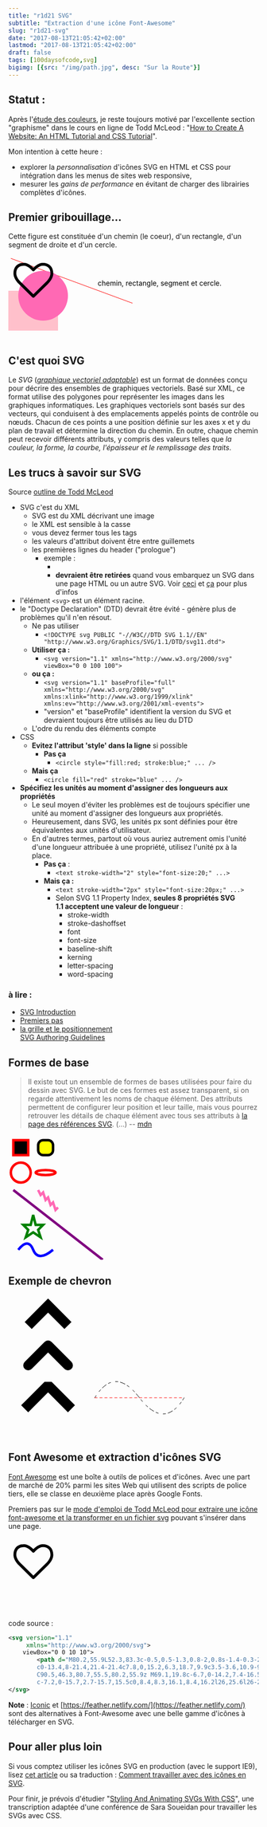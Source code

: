 ```yaml
---
title: "r1d21 SVG"
subtitle: "Extraction d'une icône Font-Awesome"
slug: "r1d21-svg"
date: "2017-08-13T21:05:42+02:00"
lastmod: "2017-08-13T21:05:42+02:00"
draft: false
tags: [100daysofcode,svg]
bigimg: [{src: "/img/path.jpg", desc: "Sur la Route"}]
---
```


## Statut : 

Après l'[étude des couleurs](/2017/08/12/r1d20-couleurs/), je reste toujours motivé par l'excellente section "graphisme" dans le cours en ligne de Todd McLeod : "[How to Create A Website: An HTML Tutorial and CSS Tutorial](https://www.greatercommons.com/learn/6708511014649856)". 

Mon intention à cette heure :

- explorer la *personnalisation* d'icônes SVG en HTML et CSS pour intégration dans les menus de sites web responsive,
- mesurer les *gains de performance* en évitant de charger des librairies complètes d'icônes.

## Premier gribouillage...

Cette figure est constituée d'un chemin (le coeur), d'un rectangle, d'un segment de droite et d'un cercle.

<svg xmlns="http://www.w3.org/2000/svg" version="1.1" width="600" height="200">
<title>Exemple simple de figure SVG</title>
<desc>Cette figure est constituée d'un chemin, d'un rectangle, d'un segment de droite et d'un cercle.</desc>
<rect width="100" height="80" x="0" y="70" fill="pink" />
<line x1="5" y1="5" x2="250" y2="95" stroke="red" />
<circle cx="70" cy="80" r="50" fill="hotpink" />
<text x="180" y="60">chemin, rectangle, segment et cercle.</text>
<path d="M80.2,55.9L52.3,83.3c-0.5,0.5-1.3,0.8-2,0.8s-1.4-0.3-2-0.8L20.5,55.8c-0.4-0.3-10.2-9.5-10.2-20.5 c0-13.4,8-21.4,21.4-21.4c7.8,0,15.2,6.3,18.7,9.9c3.5-3.6,10.9-9.9,18.7-9.9c13.4,0,21.4,8,21.4,21.4 C90.5,46.3,80.7,55.5,80.2,55.9z M69.1,19.8c-6.7,0-14.2,7.4-16.5,10.2c-1.1,1.3-3.3,1.3-4.4,0c-2.3-2.8-9.9-10.2-16.5-10.2 	c-7.2,0-15.7,2.7-15.7,15.5c0,8.4,8.3,16.1,8.4,16.2l26,25.6l26-25.5c0.1-0.1,8.4-7.9,8.4-16.3C84.8,22.5,76.3,19.8,69.1,19.8z"/>	
</svg>

## C'est quoi SVG 

Le *SVG* (*[graphique vectoriel adaptable](https://fr.wikipedia.org/wiki/Scalable_Vector_Graphics#cite_ref-1)*) est un format de données conçu pour décrire des ensembles de graphiques vectoriels. Basé sur XML, ce format utilise des polygones pour représenter les images dans les graphiques informatiques. Les graphiques vectoriels sont basés sur des vecteurs, qui conduisent à des emplacements appelés points de contrôle ou nœuds. Chacun de ces points a une position définie sur les axes x et y du plan de travail et détermine la direction du chemin. En outre, chaque chemin peut recevoir différents attributs, y compris des valeurs telles que *la couleur, la forme, la courbe, l'épaisseur et le remplissage des traits*.

## Les trucs à savoir sur SVG 

Source [outline de Todd McLeod](https://github.com/GoesToEleven/html-css-bootcamp/blob/master/044_svg/06_about-svg/index.html)

- SVG c'est du XML
	- SVG est du  XML décrivant une image
	- le XML est sensible à la casse
	- vous devez fermer tous les tags
	- les valeurs d'attribut doivent être entre guillemets
	- les premières lignes du header ("prologue") 
		- exemple :
			- <?xml version="1.0" encoding="utf-8"?>
			- **devraient être retirées** quand vous embarquez  un SVG dans une page HTML ou un autre SVG. Voir [ceci](http://www.w3schools.com/xml/xml_syntax.asp) et [ça](http://www.w3.org/TR/2008/REC-xml-20081126/#dt-wellformed) pour plus d'infos
- l'élément `<svg>` est un élément racine.
- le "Doctype Declaration" (DTD) devrait être évité - génère plus de problèmes qu'il n'en résout.
	- Ne pas utiliser 
		- `<!DOCTYPE svg PUBLIC "-//W3C//DTD SVG 1.1//EN"
    "http://www.w3.org/Graphics/SVG/1.1/DTD/svg11.dtd">`
	- **Utiliser ça :**
		- `<svg version="1.1"
         xmlns="http://www.w3.org/2000/svg"
         viewBox="0 0 100 100">`
     - **ou ça :**
	     - `<svg version="1.1"
         baseProfile="full"
         xmlns="http://www.w3.org/2000/svg"
         xmlns:xlink="http://www.w3.org/1999/xlink"
         xmlns:ev="http://www.w3.org/2001/xml-events">`
         - "version" et "baseProfile" identifient la  version du SVG et devraient toujours être utilisés au lieu du DTD
     - L'odre du rendu des éléments compte
 - CSS
	 - **Evitez l'attribut 'style' dans la ligne** si possible
		 - **Pas ça**
			 - `<circle style="fill:red; stroke:blue;" ... />`                  
      - **Mais ça**
	      - `<circle fill="red" stroke="blue" ... />`
  - **Spécifiez les unités au moment d'assigner des longueurs aux propriétés**
	  - Le seul moyen d'éviter les problèmes est de toujours spécifier une unité au moment d'assigner des longueurs aux propriétés.
	  - Heureusement, dans SVG, les unités px sont définies pour être équivalentes aux unités d'utilisateur.
	  - En d'autres termes, partout où vous auriez autrement omis l'unité d'une longueur attribuée à une propriété, utilisez l'unité px à la place.
		  - **Pas ça** :
			  - `<text stroke-width="2" style="font-size:20;" ...>`
		  - **Mais ça :**
			  - `<text stroke-width="2px" style="font-size:20px;" ...>`
			  - Selon SVG 1.1 Property Index, **seules 8 propriétés SVG 1.1 acceptent une valeur de longueur** :
				  - stroke-width
				  - stroke-dashoffset
				  - font
				  - font-size
				  - baseline-shift
				  - kerning
				  - letter-spacing
				  - word-spacing

### à lire : 
- [SVG Introduction](https://developer.mozilla.org/en-US/docs/Web/SVG/Tutorial/Introduction)   
- [Premiers pas](https://developer.mozilla.org/fr/docs/Web/SVG/Tutoriel/Premiers_pas)   
- [la grille et le positionnement](https://developer.mozilla.org/fr/docs/Web/SVG/Tutoriel/Positionnement)   
[SVG Authoring Guidelines](https://jwatt.org/svg/authoring/)


## Formes de base

> Il existe tout un ensemble de formes de bases utilisées pour faire du dessin avec SVG. Le but de ces formes est assez transparent, si on regarde attentivement les noms de chaque élément. Des attributs permettent de configurer leur position et leur taille, mais vous pourrez retrouver les détails de chaque élément avec tous ses attributs à [la page des références SVG](https://developer.mozilla.org/fr/SVG/Element). (...) -- [mdn](https://developer.mozilla.org/fr/docs/Web/SVG/Tutoriel/Formes_de_base)


<svg version="1.1"
     xmlns="http://www.w3.org/2000/svg"
     width="200"
     height="250">
<rect x="10" y="10" width="30" height="30" stroke="red" fill="black" stroke-width="5"/>
<rect x="60" y="10" rx="10" ry="10" width="30" height="30" stroke="black" fill="yellow" stroke-width="5" />
<circle cx="25" cy="75" r="20" stroke="red" fill="transparent" stroke-width="5"/>
<ellipse cx="75" cy="75" rx="20" ry="5" stroke="red" fill="transparent" stroke-width="5"/>
<line x1="10" y1="110" x2="190" y2="250" stroke="purple" fill="transparent" stroke-width="5"/>
<polyline points="60 110 65 120 70 115 75 130 80 125 85 140 90 135 95 150 100 145"
              stroke="hotpink" fill="transparent" stroke-width="5"/>
<polygon points="50 160 55 180 70 180 60 190 65 205 50 195 35 205 40 190 30 180 45 180"
             stroke="green" fill="transparent" stroke-width="5"/>
<path d="M20,230 Q40,205 50,230 T90,230" fill="none" stroke="blue" stroke-width="5"/>
</svg>

## Exemple de chevron
<svg version="1.1"
     baseProfile="full"
     xmlns="http://www.w3.org/2000/svg"
     width="160"
     height="280">
<polyline points="40 60 80 20 120 60" stroke="black" stroke-width="20" stroke-linecap="butt" fill="none" stroke-linejoin="miter"/>
<polyline points="40 140 80 100 120 140" stroke="black" stroke-width="20" stroke-linecap="round" fill="none" stroke-linejoin="round"/>
<polyline points="40 220 80 180 120 220" stroke="black" stroke-width="20" stroke-linecap="square" fill="none" stroke-linejoin="bevel"/>
</svg>
<svg version="1.1"
     baseProfile="full"
     xmlns="http://www.w3.org/2000/svg"
     width="200"
     height="150">
<path d="M 10 75 Q 50 10 100 75 T 190 75" stroke="black" stroke-linecap="round" stroke-dasharray="5,10,5" fill="none"/>
<path d="M 10 75 L 190 75" stroke="red" stroke-linecap="round" stroke-width="1" stroke-dasharray="5,5" fill="none"/>
</svg>


## Font Awesome et extraction d'icônes SVG

[Font Awesome](http://fontawesome.io/) est une boîte à outils de polices et d'icônes. Avec une part de marché de 20% parmi les sites Web qui utilisent des scripts de police tiers, elle se classe en deuxième place après Google Fonts. 

Premiers pas sur le [mode d'emploi de Todd McLeod pour extraire une icône font-awesome et la transformer en un fichier svg](https://github.com/GoesToEleven/html-css-bootcamp/tree/master/044_svg/01_illustrator) pouvant s'insérer dans une page.

<svg version="1.1"
     xmlns="http://www.w3.org/2000/svg">
    viewBox="0 0 10 10">
        <path d="M80.2,55.9L52.3,83.3c-0.5,0.5-1.3,0.8-2,0.8s-1.4-0.3-2-0.8L20.5,55.8c-0.4-0.3-10.2-9.5-10.2-20.5 c0-13.4,8-21.4,21.4-21.4c7.8,0,15.2,6.3,18.7,9.9c3.5-3.6,10.9-9.9,18.7-9.9c13.4,0,21.4,8,21.4,21.4 C90.5,46.3,80.7,55.5,80.2,55.9z M69.1,19.8c-6.7,0-14.2,7.4-16.5,10.2c-1.1,1.3-3.3,1.3-4.4,0c-2.3-2.8-9.9-10.2-16.5-10.2 	c-7.2,0-15.7,2.7-15.7,15.5c0,8.4,8.3,16.1,8.4,16.2l26,25.6l26-25.5c0.1-0.1,8.4-7.9,8.4-16.3C84.8,22.5,76.3,19.8,69.1,19.8z"/>	
</svg>

code source : 

```svg
<svg version="1.1"
     xmlns="http://www.w3.org/2000/svg">
    viewBox="0 0 10 10">
        <path d="M80.2,55.9L52.3,83.3c-0.5,0.5-1.3,0.8-2,0.8s-1.4-0.3-2-0.8L20.5,55.8c-0.4-0.3-10.2-9.5-10.2-20.5
		c0-13.4,8-21.4,21.4-21.4c7.8,0,15.2,6.3,18.7,9.9c3.5-3.6,10.9-9.9,18.7-9.9c13.4,0,21.4,8,21.4,21.4
		C90.5,46.3,80.7,55.5,80.2,55.9z M69.1,19.8c-6.7,0-14.2,7.4-16.5,10.2c-1.1,1.3-3.3,1.3-4.4,0c-2.3-2.8-9.9-10.2-16.5-10.2
		c-7.2,0-15.7,2.7-15.7,15.5c0,8.4,8.3,16.1,8.4,16.2l26,25.6l26-25.5c0.1-0.1,8.4-7.9,8.4-16.3C84.8,22.5,76.3,19.8,69.1,19.8z"/>
</svg>
```


**Note** : [Iconic](https://useiconic.com/icons/) et [https://feather.netlify.com/](https://feather.netlify.com/) sont des alternatives à Font-Awesome avec une belle gamme d'icônes à télécharger en SVG.

## Pour aller plus loin 

Si vous comptez utiliser les icônes SVG en production (avec le support IE9), lisez [cet article](https://fvsch.com/code/svg-icons/how-to/#section-preparing) ou sa traduction : [Comment travailler avec des icônes en SVG](https://la-cascade.io/comment-travailler-avec-des-icones-en-svg/).

Pour finir, je prévois d'étudier "[Styling And Animating SVGs With CSS](https://www.smashingmagazine.com/2014/11/styling-and-animating-svgs-with-css/)", une transcription adaptée d'une conférence de Sara Soueidan pour travailler les SVGs avec CSS.